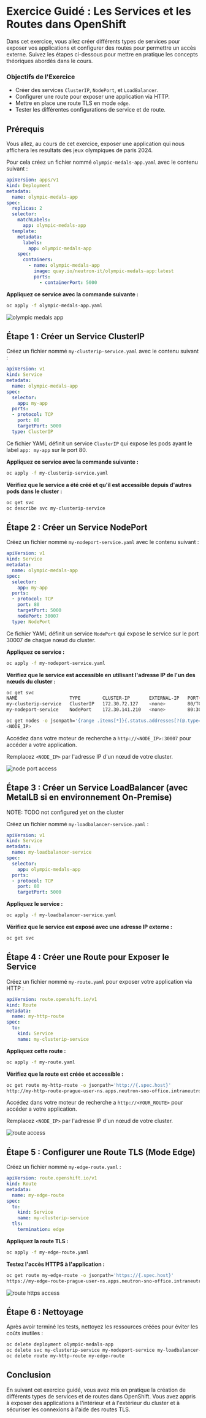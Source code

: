 # Exercice Guidé : Les Services et les Routes dans OpenShift

Dans cet exercice, vous allez créer différents types de services pour exposer vos applications et configurer des routes pour permettre un accès externe. Suivez les étapes ci-dessous pour mettre en pratique les concepts théoriques abordés dans le cours.

### Objectifs de l'Exercice

- Créer des services `ClusterIP`, `NodePort`, et `LoadBalancer`.
- Configurer une route pour exposer une application via HTTP.
- Mettre en place une route TLS en mode `edge`.
- Tester les différentes configurations de service et de route.

## Prérequis

Vous allez, au cours de cet exercice, exposer une application qui nous affichera les resultats des jeux olympiques de paris 2024.

Pour cela créez un fichier nommé `olympic-medals-app.yaml` avec le contenu suivant :

```yaml
apiVersion: apps/v1
kind: Deployment
metadata:
  name: olympic-medals-app
spec:
  replicas: 2
  selector:
    matchLabels:
      app: olympic-medals-app
  template:
    metadata:
      labels:
        app: olympic-medals-app
    spec:
      containers:
        - name: olympic-medals-app
          image: quay.io/neutron-it/olympic-medals-app:latest
          ports:
            - containerPort: 5000
```

**Appliquez ce service avec la commande suivante :**

```bash
oc apply -f olympic-medals-app.yaml
```

![olympic medals app](./images/olympic-medals-app.png)

## Étape 1 : Créer un Service ClusterIP

Créez un fichier nommé `my-clusterip-service.yaml` avec le contenu suivant :

```yaml
apiVersion: v1
kind: Service
metadata:
  name: olympic-medals-app
spec:
  selector:
    app: my-app
  ports:
  - protocol: TCP
    port: 80
    targetPort: 5000
  type: ClusterIP
```

Ce fichier YAML définit un service `ClusterIP` qui expose les pods ayant le label `app: my-app` sur le port 80.

**Appliquez ce service avec la commande suivante :**

```bash
oc apply -f my-clusterip-service.yaml
```

**Vérifiez que le service a été créé et qu'il est accessible depuis d'autres pods dans le cluster :**

```bash
oc get svc
oc describe svc my-clusterip-service
```

## Étape 2 : Créer un Service NodePort

Créez un fichier nommé `my-nodeport-service.yaml` avec le contenu suivant :

```yaml
apiVersion: v1
kind: Service
metadata:
  name: olympic-medals-app
spec:
  selector:
    app: my-app
  ports:
  - protocol: TCP
    port: 80
    targetPort: 5000
    nodePort: 30007
  type: NodePort
```

Ce fichier YAML définit un service `NodePort` qui expose le service sur le port 30007 de chaque nœud du cluster.

**Appliquez ce service :**

```bash
oc apply -f my-nodeport-service.yaml
```

**Vérifiez que le service est accessible en utilisant l'adresse IP de l'un des nœuds du cluster :**

```bash
oc get svc
NAME                   TYPE        CLUSTER-IP       EXTERNAL-IP   PORT(S)        AGE
my-clusterip-service   ClusterIP   172.30.72.127    <none>        80/TCP         13m
my-nodeport-service    NodePort    172.30.141.210   <none>        80:30007/TCP   27s
```

```bash
oc get nodes -o jsonpath='{range .items[*]}{.status.addresses[?(@.type=="InternalIP")].address}{"\n"}{end}'
<NODE_IP>
```

Accédez dans votre moteur de recherche a ```http://<NODE_IP>:30007``` pour accéder a votre application.

Remplacez `<NODE_IP>` par l'adresse IP d'un nœud de votre cluster.

![node port access](./images/nodeport-access.png)


## Étape 3 : Créer un Service LoadBalancer (avec MetalLB si en environnement On-Premise)

NOTE: TODO not configured yet on the cluster

Créez un fichier nommé `my-loadbalancer-service.yaml` :

```yaml
apiVersion: v1
kind: Service
metadata:
  name: my-loadbalancer-service
spec:
  selector:
    app: olympic-medals-app
  ports:
  - protocol: TCP
    port: 80
    targetPort: 5000
```

**Appliquez le service :**

```bash
oc apply -f my-loadbalancer-service.yaml
```

**Vérifiez que le service est exposé avec une adresse IP externe :**

```bash
oc get svc
```

## Étape 4 : Créer une Route pour Exposer le Service

Créez un fichier nommé `my-route.yaml` pour exposer votre application via HTTP :

```yaml
apiVersion: route.openshift.io/v1
kind: Route
metadata:
  name: my-http-route
spec:
  to:
    kind: Service
    name: my-clusterip-service
```

**Appliquez cette route :**

```bash
oc apply -f my-route.yaml
```

**Vérifiez que la route est créée et accessible :**

```bash
oc get route my-http-route -o jsonpath='http://{.spec.host}'
http://my-http-route-prague-user-ns.apps.neutron-sno-office.intraneutron.fr
```

Accédez dans votre moteur de recherche a `http://<YOUR_ROUTE>` pour accéder a votre application.

Remplacez `<NODE_IP>` par l'adresse IP d'un nœud de votre cluster.

![route access](./images/route-access.png)


## Étape 5 : Configurer une Route TLS (Mode Edge)

Créez un fichier nommé `my-edge-route.yaml` :

```yaml
apiVersion: route.openshift.io/v1
kind: Route
metadata:
  name: my-edge-route
spec:
  to:
    kind: Service
    name: my-clusterip-service
  tls:
    termination: edge
```

**Appliquez la route TLS :**

```bash
oc apply -f my-edge-route.yaml
```

**Testez l'accès HTTPS à l'application :**

```bash
oc get route my-edge-route -o jsonpath='https://{.spec.host}'
https://my-edge-route-prague-user-ns.apps.neutron-sno-office.intraneutron.fr
```

![route https access](./images/route-https-access.png)

## Étape 6 : Nettoyage

Après avoir terminé les tests, nettoyez les ressources créées pour éviter les coûts inutiles :

```bash
oc delete deployment olympic-medals-app
oc delete svc my-clusterip-service my-nodeport-service my-loadbalancer-service
oc delete route my-http-route my-edge-route
```

## Conclusion

En suivant cet exercice guidé, vous avez mis en pratique la création de différents types de services et de routes dans OpenShift. Vous avez appris à exposer des applications à l'intérieur et à l'extérieur du cluster et à sécuriser les connexions à l'aide des routes TLS.

